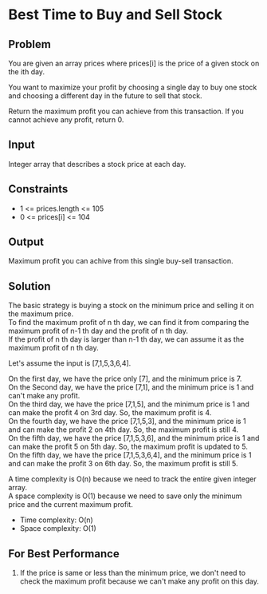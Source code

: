 # Best Time to Buy and Sell Stock

## Problem

You are given an array prices where prices[i] is the price of a given stock on the ith day.

You want to maximize your profit by choosing a single day to buy one stock and choosing a different day in the future to sell that stock.

Return the maximum profit you can achieve from this transaction. If you cannot achieve any profit, return 0.

## Input

Integer array that describes a stock price at each day.

## Constraints

- 1 <= prices.length <= 105
- 0 <= prices[i] <= 104

## Output

Maximum profit you can achive from this single buy-sell transaction.

## Solution

The basic strategy is buying a stock on the minimum price and selling it on the maximum price.  
To find the maximum profit of n th day, we can find it from comparing the maximum profit of n-1 th day and the profit of n th day.  
If the profit of n th day is larger than n-1 th day, we can assume it as the maximum profit of n th day.

Let's assume the input is [7,1,5,3,6,4].

On the first day, we have the price only [7], and the minimum price is 7.  
On the Second day, we have the price [7,1], and the minimum price is 1 and can't make any profit.  
On the third day, we have the price [7,1,5], and the minimum price is 1 and can make the profit 4 on 3rd day. So, the maximum profit is 4.  
On the fourth day, we have the price [7,1,5,3], and the minimum price is 1 and can make the profit 2 on 4th day. So, the maximum profit is still 4.  
On the fifth day, we have the price [7,1,5,3,6], and the minimum price is 1 and can make the profit 5 on 5th day. So, the maximum profit is updated to 5.  
On the fifth day, we have the price [7,1,5,3,6,4], and the minimum price is 1 and can make the profit 3 on 6th day. So, the maximum profit is still 5.  

A time complexity is O(n) because we need to track the entire given integer array.  
A space complexity is O(1) because we need to save only the minimum price and the current maximum profit.

- Time complexity: O(n)
- Space complexity: O(1)

## For Best Performance

1) If the price is same or less than the minimum price, we don't need to check the maximum profit because we can't make any profit on this day.
